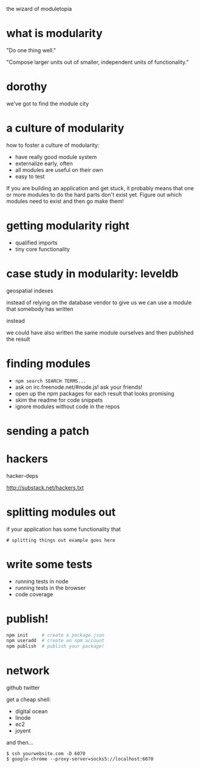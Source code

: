 the wizard of moduletopia

# what is modularity

"Do one thing well."

"Compose larger units out of smaller, independent units of functionality."

# dorothy

we've got to find the module city

# 

# a culture of modularity

how to foster a culture of modularity:

* have really good module system
* externalize early, often
* all modules are useful on their own
* easy to test

If you are building an application and get stuck, it probably means that one or
more modules to do the hard parts don't exist yet. Figure out which modules need
to exist and then go make them!

# getting modularity right

* qualified imports
* tiny core functionality

# case study in modularity: leveldb

geospatial indexes

instead of relying on the database vendor to give us
we can use a module that somebody has written

instead

we could have also written the same module ourselves and then published the
result

# finding modules

* `npm search SEARCH TERMS...`
* ask on irc.freenode.net/#node.js! ask your friends!
* open up the npm packages for each result that looks promising
* skim the readme for code snippets
* ignore modules without code in the repos

# sending a patch

# hackers

hacker-deps

http://substack.net/hackers.txt

# splitting modules out

if your application has some functionality that

```
# splitting things out example goes here
```

# write some tests

* running tests in node
* running tests in the browser
* code coverage

# publish!

``` bash
npm init     # create a package.json
npm useradd  # create an npm account
npm publish  # publish your package!
```

# network

github
twitter

get a cheap shell:

* digital ocean
* linode
* ec2
* joyent

and then...

```
$ ssh yourwebsite.com -D 6070
$ google-chrome --proxy-server=socks5://localhost:6070
```
